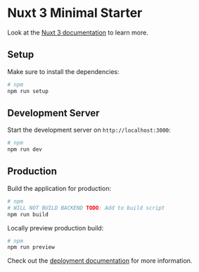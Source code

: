 # Nuxt 3 Minimal Starter

Look at the [Nuxt 3 documentation](https://nuxt.com/docs/getting-started/introduction) to learn more.

## Setup

Make sure to install the dependencies:

```bash
# npm
npm run setup 
```

## Development Server

Start the development server on `http://localhost:3000`:

```bash
# npm
npm run dev
```

## Production

Build the application for production:

```bash
# npm
# WILL NOT BUILD BACKEND TODO: Add to build script
npm run build
```

Locally preview production build:

```bash
# npm
npm run preview
```

Check out the [deployment documentation](https://nuxt.com/docs/getting-started/deployment) for more information.
